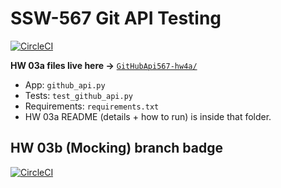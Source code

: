 # SSW-567 Git API Testing

[![CircleCI](https://dl.circleci.com/status-badge/img/gh/Rymarmar/SSW-567-Git-API-Testing/tree/main.svg?style=svg)](https://dl.circleci.com/status-badge/redirect/gh/Rymarmar/SSW-567-Git-API-Testing/tree/main)

**HW 03a files live here →** [`GitHubApi567-hw4a/`](GitHubApi567-hw4a/)

- App: `github_api.py`  
- Tests: `test_github_api.py`  
- Requirements: `requirements.txt`  
- HW 03a README (details + how to run) is inside that folder.

## HW 03b (Mocking) branch badge
[![CircleCI](https://dl.circleci.com/status-badge/img/gh/Rymarmar/SSW-567-Git-API-Testing/tree/HW03a_Mocking.svg?style=svg)](https://dl.circleci.com/status-badge/redirect/gh/Rymarmar/SSW-567-Git-API-Testing/tree/HW03a_Mocking)
